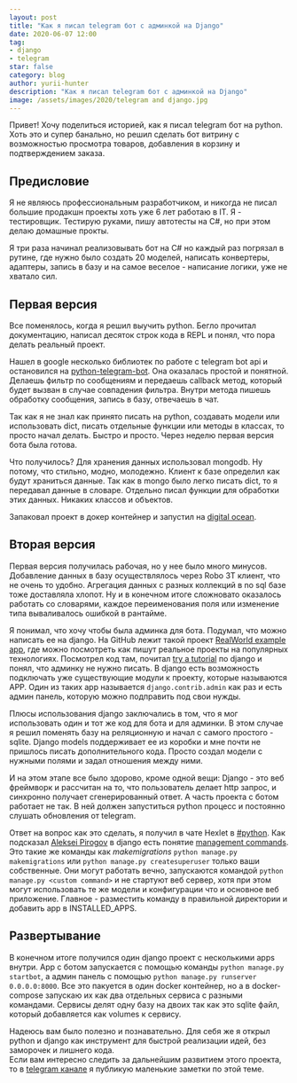 ```yaml
---
layout: post
title: "Как я писал telegram бот с админкой на Django"
date: 2020-06-07 12:00
tag:
- django
- telegram
star: false
category: blog
author: yurii-hunter
description: "Как я писал telegram бот с админкой на Django"
image: /assets/images/2020/telegram and django.jpg
---
```

Привет! Хочу поделиться историей, как я писал telegram бот на python. Хоть это и супер банально, но решил сделать бот витрину с возможностью просмотра товаров, добавления в корзину и подтверждением заказа.

## Предисловие
Я не являюсь профессиональным разработчиком, и никогда не писал большие продакшн проекты хоть уже 6 лет работаю в IT. Я - тестировщик. Тестирую руками, пишу автотесты на C#, но при этом делаю домашные прокты.

Я три раза начинал реализовывать бот на C# но каждый раз погрязал в рутине, где нужно было создать 20 моделей, написать конвертеры, адаптеры, запись в базу и на самое веселое - написание логики, уже не хватало сил.

## Первая версия
Все поменялось, когда я решил выучить python. Бегло прочитал документацию, написал десяток строк кода в REPL и понял, что пора делать реальный проект.

Нашел в google несколько библиотек по работе с telegram bot api и остановился на [python-telegram-bot](https://github.com/python-telegram-bot/python-telegram-bot). Она оказалась простой и понятной. Делаешь фильтр по сообщениям и передаешь callback метод, который будет вызван в случае совпадения фильтра. Внутри метода пишешь обработку сообщения, запись в базу, отвечаешь в чат.

Так как я не знал как принято писать на python, создавать модели или использовать dict, писать отдельные функции или методы в классах, то просто начал делать. Быстро и просто. Через неделю первая версия бота была готова.

Что получилось? Для хранения данных использовал mongodb. Ну потому, что стильно, модно, молодежно. Клиент к базе определил как будут храниться данные. Так как в mongo было легко писать dict, то я передавал данные в словаре. Отдельно писал функции для обработки этих данных. Никаких классов и объектов.

Запаковал проект в докер контейнер и запустил на [digital ocean](https://m.do.co/c/c12fb1e2c7e0).

## Вторая версия
Первая версия получилась рабочая, но у нее было много минусов. Добавление данных в базу осуществлялось через Robo 3T клиент, что не очень то удобно. Агрегация данных с разных коллекций в no sql базе тоже доставляла хлопот. Ну и в конечном итоге сложновато оказалось работать со словарями, каждое переименования поля или изменение типа вываливалось ошибкой в рантайме.

Я понимал, что хочу чтобы была админка для бота. Подумал, что можно написать ее на django. На GitHub лежит такой проект [RealWorld example app](https://github.com/gothinkster/realworld), где можно посмотреть как пишут реальное проекты на популярных технологиях. Посмотрел код там, почитал [try a tutorial](https://docs.djangoproject.com/en/3.0/intro/tutorial01/) по django и понял, что админку не нужно писать. В django есть возможность подключать уже существующие модули к проекту, которые называются APP. Один из таких app называется `django.contrib.admin` как раз и есть админ панель, которую можно подправить под свои нужды.

Плюсы использования django заключались в том, что я мог использовать один и тот же код для бота и для админки. В этом случае я решил поменять базу на реляционную и начал с самого простого - sqlite. Django models поддерживает ее из коробки и мне почти не пришлось писать дополнительного кода. Просто создал модели с нужными полями и задал отношения между ними.

И на этом этапе все было здорово, кроме одной вещи: Django - это веб фреймворк и рассчитан на то, что пользователь делает http запрос, и синхронно получает сгенерированный ответ. А часть проекта с ботом работает не так. В ней должен запуститься python процесс и постоянно слушать обновления от telegram.

Ответ на вопрос как это сделать, я получил в чате Hexlet в [#python](https://hexlet-ru.slack.com/archives/C06EG6717). Как подсказал [Aleksei Pirogov](https://ru.hexlet.io/u/astynax) в django есть понятие [management commands](https://docs.djangoproject.com/en/3.0/howto/custom-management-commands/). Это такие же команды как *makemigrations* `python manage.py makemigrations` или `python manage.py createsuperuser` только ваши собственные. Они могут работать вечно, запускаются командой `python manage.py <custom command>` и не стартуют веб сервер, хотя при этом могут использовать те же модели и конфигурации что и основное веб приложение. Главное - разместить команду в правильной директории и добавить app в INSTALLED_APPS.

## Развертывание
В конечном итоге получился один django проект с несколькими apps внутри. App с ботом запускается с помощью команды `python manage.py startbot`, а админ панель с помощью `python manage.py runserver 0.0.0.0:8000`. Все это пакуется в один docker контейнер, но а в docker-compose запускаю их как два отдельных сервиса с разными командами. Сервисы делят одну базу на двоих так как это sqlite файл, который добавляется как volumes к сервису.

Надеюсь вам было полезно и познавательно. Для себя же я открыл python и django как инструмент для быстрой реализации идей, без заморочек и лишнего кода.  
Если вам интересно следить за дальнейшим развитием этого проекта, то в [telegram канале](https://t.me/joinchat/AAAAAEZDzGrrUlGA1TOr9g) я публикую маленькие заметки по этой теме.